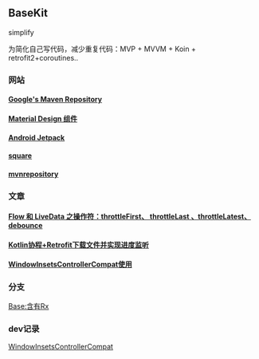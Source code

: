 ## BaseKit

simplify

为简化自己写代码，减少重复代码：MVP + MVVM + Koin + retrofit2+coroutines..

### 网站

#### [Google's Maven Repository ]( https://dl.google.com/dl/android/maven2/index.html)

#### [Material Design 组件](https://material.io/develop/android/)

#### [Android Jetpack](https://developer.android.google.cn/jetpack/)

#### [square](https://square.github.io/)

#### [mvnrepository](https://mvnrepository.com/)


### 文章
#### [Flow 和 LiveData 之操作符：throttleFirst、 throttleLast 、throttleLatest、debounce](https://blog.csdn.net/StjunF/article/details/120872772)
#### [Kotlin协程+Retrofit下载文件并实现进度监听](https://blog.csdn.net/StjunF/article/details/120909119)
#### [WindowInsetsControllerCompat使用](https://blog.csdn.net/StjunF/article/details/121840122)


### 分支
[Base:含有Rx](https://github.com/SheTieJun/BaseKit/tree/base_rx)


### dev记录
[WindowInsetsControllerCompat](https://github.com/SheTieJun/BaseKit/wiki/WindowInsetsControllerCompat%E4%BD%BF%E7%94%A8)